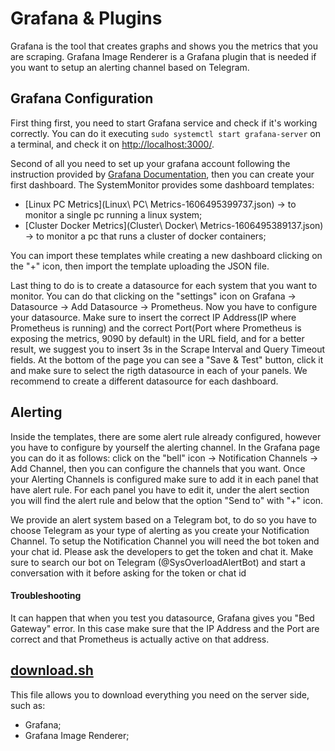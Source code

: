# Grafana & Plugins
Grafana is the tool that creates graphs and shows you the metrics that you are scraping.
Grafana Image Renderer is a Grafana plugin that is needed if you want to setup an alerting channel based on Telegram.

## Grafana Configuration
First thing first, you need to start Grafana service and check if it's working correctly.
You can do it executing ```sudo systemctl start grafana-server``` on a terminal, and check it on [http://localhost:3000/](http://localhost:3000/).

Second of all you need to set up your grafana account following the instruction provided by [Grafana Documentation](https://grafana.com/docs/grafana/latest/getting-started/getting-started/), then you can create your first dashboard.
The SystemMonitor provides some dashboard templates: 
- [Linux PC Metrics](Linux\ PC\ Metrics-1606495399737.json) -> to monitor a single pc running a linux system;
- [Cluster Docker Metrics](Cluster\ Docker\ Metrics-1606495389137.json) -> to monitor a pc that runs a cluster of docker containers;

You can import these templates while creating a new dashboard clicking on the "+" icon, then import the template uploading the JSON file.

Last thing to do is to create a datasource for each system that you want to monitor. You can do that clicking on the "settings" icon on Grafana -> Datasource -> Add Datasource -> Prometheus. Now you have to configure your datasource.
Make sure to insert the correct IP Address(IP where Prometheus is running) and the correct Port(Port where Prometheus is exposing the metrics, 9090 by default) in the URL field, and for a better result, we suggest you to insert 3s in the Scrape Interval and Query Timeout fields.
At the bottom of the page you can see a "Save & Test" button, click it and make sure to select the rigth datasource in each of your panels.
We recommend to create a different datasource for each dashboard.

## Alerting
Inside the templates, there are some alert rule already configured, however you have to configure by yourself the alerting channel.
In the Grafana page you can do it as follows: click on the "bell" icon -> Notification Channels -> Add Channel, then you can configure the channels that you want. Once your Alerting Channels is configured make sure to add it in each panel that have alert rule. For each panel you have to edit it, under the alert section you will find the alert rule and below that the option "Send to" with "+" icon.

We provide an alert system based on a Telegram bot, to do so you have to choose Telegram as your type of alerting as you create your Notification Channel.
To setup the Notification Channel you will need the bot token and your chat id.
Please ask the developers to get the token and chat it. Make sure to search our bot on Telegram (@SysOverloadAlertBot) and start a conversation with it before asking for the token or chat id

#### Troubleshooting
It can happen that when you test you datasource, Grafana gives you "Bed Gateway" error. In this case make sure that the IP Address and the Port are correct and that Prometheus is actually active on that address.

## [download.sh](download.sh)

This file allows you to download everything you need on the server side, such as:
- Grafana;
- Grafana Image Renderer;
